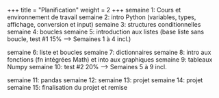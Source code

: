 +++
title = "Planification"
weight = 2
+++
semaine 1: Cours et environnement de travail
semaine 2: intro Python (variables, types, affichage, conversion et input)
semaine 3: structures conditionnelles
semaine 4: boucles
semaine 5: introduction aux listes (base liste sans boucle, test #1 15% --> Semaines 1 à 4 incl.)

semaine 6: liste et boucles
semaine 7: dictionnaires
semaine 8: intro aux fonctions (fn intégrées Math) et into aux graphiques
semaine 9: tableaux Numpy
semaine 10: test #2 20% --> Semaines 5 à 9 incl.

semaine 11: pandas
semaine 12: 
semaine 13: projet
semaine 14: projet
semaine 15: finalisation du projet et remise


